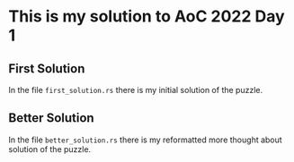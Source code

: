 # This is my solution to AoC 2022 Day 1

## First Solution

In the file `first_solution.rs` there is my initial solution of the puzzle.

## Better Solution

In the file `better_solution.rs` there is my reformatted more thought about solution of the puzzle.

